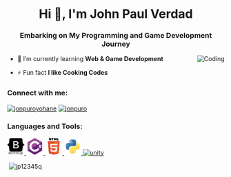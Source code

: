<h1 align="center">Hi 👋, I'm John Paul Verdad</h1>
<h3 align="center">Embarking on My Programming and Game Development Journey</h3>
<img align="right" alt="Coding" with="200" src="https://4.bp.blogspot.com/-WdJllxygPaw/WcHPnFUHRBI/AAAAAAAA77E/asY6yJdHqBoGac6YQUSfcPjNT37JHbdqgCKgBGAs/s1600/Omake%2BGif%2BAnime%2B-%2BNew%2BGame%2521%2521%2B-%2BEpisode%2B11%2B-%2BNene%2BPoints%2Bat%2BNaru%2527s%2BBad%2BCode.gif">

- 🌱 I’m currently learning **Web & Game Development**

- ⚡ Fun fact **I like Cooking Codes**

<h3 align="left">Connect with me:</h3>
<p align="left">
<a href="https://twitter.com/jonpuroyohane" target="blank"><img align="center" src="https://raw.githubusercontent.com/rahuldkjain/github-profile-readme-generator/master/src/images/icons/Social/twitter.svg" alt="jonpuroyohane" height="30" width="40" /></a>
<a href="https://discord.gg/jonpuro" target="blank"><img align="center" src="https://raw.githubusercontent.com/rahuldkjain/github-profile-readme-generator/master/src/images/icons/Social/discord.svg" alt="jonpuro" height="30" width="40" /></a>
</p>

<h3 align="left">Languages and Tools:</h3>
<p align="left"> <a href="https://getbootstrap.com" target="_blank" rel="noreferrer"> <img src="https://raw.githubusercontent.com/devicons/devicon/master/icons/bootstrap/bootstrap-plain-wordmark.svg" alt="bootstrap" width="40" height="40"/> </a> <a href="https://www.w3schools.com/cs/" target="_blank" rel="noreferrer"> <img src="https://raw.githubusercontent.com/devicons/devicon/master/icons/csharp/csharp-original.svg" alt="csharp" width="40" height="40"/> </a> <a href="https://www.w3.org/html/" target="_blank" rel="noreferrer"> <img src="https://raw.githubusercontent.com/devicons/devicon/master/icons/html5/html5-original-wordmark.svg" alt="html5" width="40" height="40"/> </a> <a href="https://www.python.org" target="_blank" rel="noreferrer"> <img src="https://raw.githubusercontent.com/devicons/devicon/master/icons/python/python-original.svg" alt="python" width="40" height="40"/> </a> <a href="https://unity.com/" target="_blank" rel="noreferrer"> <img src="https://www.vectorlogo.zone/logos/unity3d/unity3d-icon.svg" alt="unity" width="40" height="40"/> </a> </p>

<p>&nbsp;<img align="center" src="https://github-readme-stats.vercel.app/api?username=jp12345q&show_icons=true&locale=en" alt="jp12345q" /></p>
